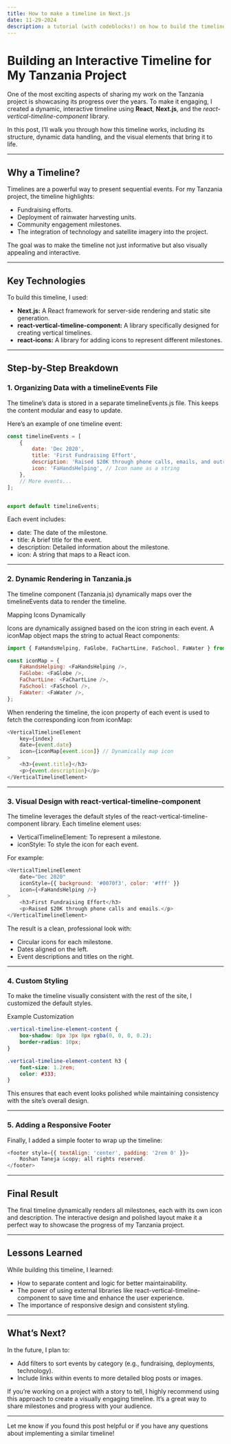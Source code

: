 ```yaml
---
title: How to make a timeline in Next.js
date: 11-29-2024
description: a tutorial (with codeblocks!) on how to build the timeline you see on the homepage
---
```


# Building an Interactive Timeline for My Tanzania Project

One of the most exciting aspects of sharing my work on the Tanzania project is showcasing its progress over the years. To make it engaging, I created a dynamic, interactive timeline using **React**, **Next.js**, and the _react-vertical-timeline-component_ library.

In this post, I’ll walk you through how this timeline works, including its structure, dynamic data handling, and the visual elements that bring it to life.

---

## Why a Timeline?

Timelines are a powerful way to present sequential events. For my Tanzania project, the timeline highlights:
* Fundraising efforts.
* Deployment of rainwater harvesting units.
* Community engagement milestones.
* The integration of technology and satellite imagery into the project.

The goal was to make the timeline not just informative but also visually appealing and interactive.

---

## Key Technologies

To build this timeline, I used:
* **Next.js:** A React framework for server-side rendering and static site generation.
* **react-vertical-timeline-component:** A library specifically designed for creating vertical timelines.
* **react-icons:** A library for adding icons to represent different milestones.

---

## Step-by-Step Breakdown

### 1. Organizing Data with a timelineEvents File

The timeline’s data is stored in a separate timelineEvents.js file. This keeps the content modular and easy to update.

Here’s an example of one timeline event:

```js
const timelineEvents = [
    {
        date: 'Dec 2020',
        title: 'First Fundraising Effort',
        description: 'Raised $20K through phone calls, emails, and outreach for the first rainwater harvesting unit.',
        icon: 'FaHandsHelping', // Icon name as a string
    },
    // More events...
];


export default timelineEvents;
```

Each event includes:
* date: The date of the milestone.
* title: A brief title for the event.
* description: Detailed information about the milestone.
* icon: A string that maps to a React icon.

---

### 2. Dynamic Rendering in Tanzania.js

The timeline component (Tanzania.js) dynamically maps over the timelineEvents data to render the timeline.

Mapping Icons Dynamically

Icons are dynamically assigned based on the icon string in each event. A iconMap object maps the string to actual React components:

```js
import { FaHandsHelping, FaGlobe, FaChartLine, FaSchool, FaWater } from 'react-icons/fa';

const iconMap = {
    FaHandsHelping: <FaHandsHelping />,
    FaGlobe: <FaGlobe />,
    FaChartLine: <FaChartLine />,
    FaSchool: <FaSchool />,
    FaWater: <FaWater />,
};
```

When rendering the timeline, the icon property of each event is used to fetch the corresponding icon from iconMap:

```js
<VerticalTimelineElement
    key={index}
    date={event.date}
    icon={iconMap[event.icon]} // Dynamically map icon
>
    <h3>{event.title}</h3>
    <p>{event.description}</p>
</VerticalTimelineElement>
```

---

### 3. Visual Design with react-vertical-timeline-component

The timeline leverages the default styles of the react-vertical-timeline-component library. Each timeline element uses:
* VerticalTimelineElement: To represent a milestone.
* iconStyle: To style the icon for each event.

For example:

```js
<VerticalTimelineElement
    date="Dec 2020"
    iconStyle={{ background: '#0070f3', color: '#fff' }}
    icon={<FaHandsHelping />}
>
    <h3>First Fundraising Effort</h3>
    <p>Raised $20K through phone calls and emails.</p>
</VerticalTimelineElement>
```

The result is a clean, professional look with:
* Circular icons for each milestone.
* Dates aligned on the left.
* Event descriptions and titles on the right.

---

### 4. Custom Styling

To make the timeline visually consistent with the rest of the site, I customized the default styles.

Example Customization

```css
.vertical-timeline-element-content {
    box-shadow: 0px 3px 8px rgba(0, 0, 0, 0.2);
    border-radius: 10px;
}

.vertical-timeline-element-content h3 {
    font-size: 1.2rem;
    color: #333;
}
```

This ensures that each event looks polished while maintaining consistency with the site’s overall design.

---

### 5. Adding a Responsive Footer

Finally, I added a simple footer to wrap up the timeline:

```js
<footer style={{ textAlign: 'center', padding: '2rem 0' }}>
    Roshan Taneja &copy; all rights reserved.
</footer>
```

---

## Final Result

The final timeline dynamically renders all milestones, each with its own icon and description. The interactive design and polished layout make it a perfect way to showcase the progress of my Tanzania project.

---

## Lessons Learned

While building this timeline, I learned:
* How to separate content and logic for better maintainability.
* The power of using external libraries like react-vertical-timeline-component to save time and enhance the user experience.
* The importance of responsive design and consistent styling.

---

## What’s Next?

In the future, I plan to:
* Add filters to sort events by category (e.g., fundraising, deployments, technology).
* Include links within events to more detailed blog posts or images.

If you’re working on a project with a story to tell, I highly recommend using this approach to create a visually engaging timeline. It’s a great way to share milestones and progress with your audience.

---

Let me know if you found this post helpful or if you have any questions about implementing a similar timeline!